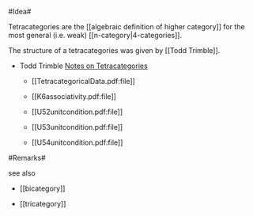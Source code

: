 
#Idea#

Tetracategories are the [[algebraic definition of higher category]] for the most general (i.e. weak) [[n-category|4-categories]].

The structure of a tetracategories was given by [[Todd Trimble]].

* Todd Trimble [Notes on Tetracategories](http://math.ucr.edu/home/baez/trimble/tetracategories.html)

  * [[TetracategoricalData.pdf:file]]

  * [[K6associativity.pdf:file]]


  * [[U52unitcondition.pdf:file]]

  * [[U53unitcondition.pdf:file]]

  * [[U54unitcondition.pdf:file]]


#Remarks#

see also

* [[bicategory]]

* [[tricategory]]  